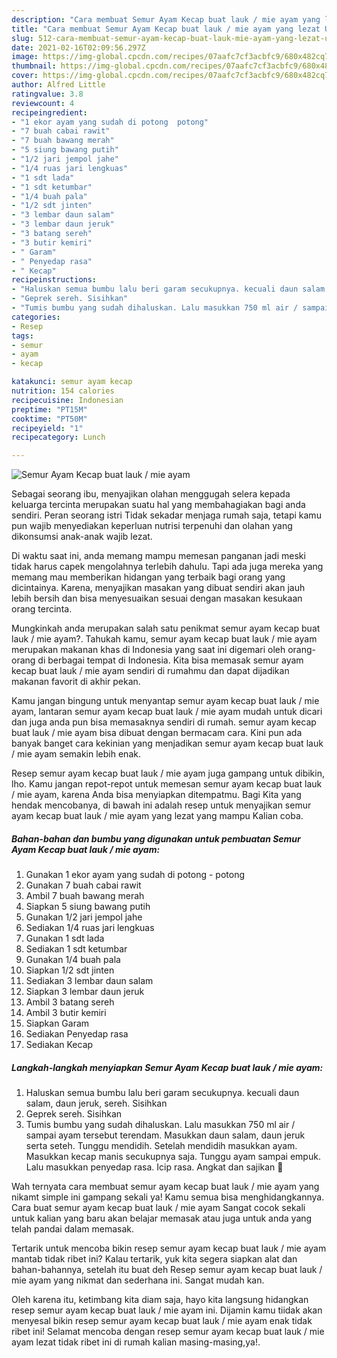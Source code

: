 ```yaml
---
description: "Cara membuat Semur Ayam Kecap buat lauk / mie ayam yang lezat Untuk Jualan"
title: "Cara membuat Semur Ayam Kecap buat lauk / mie ayam yang lezat Untuk Jualan"
slug: 512-cara-membuat-semur-ayam-kecap-buat-lauk-mie-ayam-yang-lezat-untuk-jualan
date: 2021-02-16T02:09:56.297Z
image: https://img-global.cpcdn.com/recipes/07aafc7cf3acbfc9/680x482cq70/semur-ayam-kecap-buat-lauk-mie-ayam-foto-resep-utama.jpg
thumbnail: https://img-global.cpcdn.com/recipes/07aafc7cf3acbfc9/680x482cq70/semur-ayam-kecap-buat-lauk-mie-ayam-foto-resep-utama.jpg
cover: https://img-global.cpcdn.com/recipes/07aafc7cf3acbfc9/680x482cq70/semur-ayam-kecap-buat-lauk-mie-ayam-foto-resep-utama.jpg
author: Alfred Little
ratingvalue: 3.8
reviewcount: 4
recipeingredient:
- "1 ekor ayam yang sudah di potong  potong"
- "7 buah cabai rawit"
- "7 buah bawang merah"
- "5 siung bawang putih"
- "1/2 jari jempol jahe"
- "1/4 ruas jari lengkuas"
- "1 sdt lada"
- "1 sdt ketumbar"
- "1/4 buah pala"
- "1/2 sdt jinten"
- "3 lembar daun salam"
- "3 lembar daun jeruk"
- "3 batang sereh"
- "3 butir kemiri"
- " Garam"
- " Penyedap rasa"
- " Kecap"
recipeinstructions:
- "Haluskan semua bumbu lalu beri garam secukupnya. kecuali daun salam, daun jeruk, sereh. Sisihkan"
- "Geprek sereh. Sisihkan"
- "Tumis bumbu yang sudah dihaluskan. Lalu masukkan 750 ml air / sampai ayam tersebut terendam. Masukkan daun salam, daun jeruk serta seteh. Tunggu mendidih. Setelah mendidih masukkan ayam. Masukkan kecap manis secukupnya saja. Tunggu ayam sampai empuk. Lalu masukkan penyedap rasa. Icip rasa. Angkat dan sajikan 🌼"
categories:
- Resep
tags:
- semur
- ayam
- kecap

katakunci: semur ayam kecap 
nutrition: 154 calories
recipecuisine: Indonesian
preptime: "PT15M"
cooktime: "PT50M"
recipeyield: "1"
recipecategory: Lunch

---
```



![Semur Ayam Kecap buat lauk / mie ayam](https://img-global.cpcdn.com/recipes/07aafc7cf3acbfc9/680x482cq70/semur-ayam-kecap-buat-lauk-mie-ayam-foto-resep-utama.jpg)

Sebagai seorang ibu, menyajikan olahan menggugah selera kepada keluarga tercinta merupakan suatu hal yang membahagiakan bagi anda sendiri. Peran seorang istri Tidak sekadar menjaga rumah saja, tetapi kamu pun wajib menyediakan keperluan nutrisi terpenuhi dan olahan yang dikonsumsi anak-anak wajib lezat.

Di waktu  saat ini, anda memang mampu memesan panganan jadi meski tidak harus capek mengolahnya terlebih dahulu. Tapi ada juga mereka yang memang mau memberikan hidangan yang terbaik bagi orang yang dicintainya. Karena, menyajikan masakan yang dibuat sendiri akan jauh lebih bersih dan bisa menyesuaikan sesuai dengan masakan kesukaan orang tercinta. 



Mungkinkah anda merupakan salah satu penikmat semur ayam kecap buat lauk / mie ayam?. Tahukah kamu, semur ayam kecap buat lauk / mie ayam merupakan makanan khas di Indonesia yang saat ini digemari oleh orang-orang di berbagai tempat di Indonesia. Kita bisa memasak semur ayam kecap buat lauk / mie ayam sendiri di rumahmu dan dapat dijadikan makanan favorit di akhir pekan.

Kamu jangan bingung untuk menyantap semur ayam kecap buat lauk / mie ayam, lantaran semur ayam kecap buat lauk / mie ayam mudah untuk dicari dan juga anda pun bisa memasaknya sendiri di rumah. semur ayam kecap buat lauk / mie ayam bisa dibuat dengan bermacam cara. Kini pun ada banyak banget cara kekinian yang menjadikan semur ayam kecap buat lauk / mie ayam semakin lebih enak.

Resep semur ayam kecap buat lauk / mie ayam juga gampang untuk dibikin, lho. Kamu jangan repot-repot untuk memesan semur ayam kecap buat lauk / mie ayam, karena Anda bisa menyiapkan ditempatmu. Bagi Kita yang hendak mencobanya, di bawah ini adalah resep untuk menyajikan semur ayam kecap buat lauk / mie ayam yang lezat yang mampu Kalian coba.

<!--inarticleads1-->

##### Bahan-bahan dan bumbu yang digunakan untuk pembuatan Semur Ayam Kecap buat lauk / mie ayam:

1. Gunakan 1 ekor ayam yang sudah di potong - potong
1. Gunakan 7 buah cabai rawit
1. Ambil 7 buah bawang merah
1. Siapkan 5 siung bawang putih
1. Gunakan 1/2 jari jempol jahe
1. Sediakan 1/4 ruas jari lengkuas
1. Gunakan 1 sdt lada
1. Sediakan 1 sdt ketumbar
1. Gunakan 1/4 buah pala
1. Siapkan 1/2 sdt jinten
1. Sediakan 3 lembar daun salam
1. Siapkan 3 lembar daun jeruk
1. Ambil 3 batang sereh
1. Ambil 3 butir kemiri
1. Siapkan  Garam
1. Sediakan  Penyedap rasa
1. Sediakan  Kecap




<!--inarticleads2-->

##### Langkah-langkah menyiapkan Semur Ayam Kecap buat lauk / mie ayam:

1. Haluskan semua bumbu lalu beri garam secukupnya. kecuali daun salam, daun jeruk, sereh. Sisihkan
1. Geprek sereh. Sisihkan
1. Tumis bumbu yang sudah dihaluskan. Lalu masukkan 750 ml air / sampai ayam tersebut terendam. Masukkan daun salam, daun jeruk serta seteh. Tunggu mendidih. Setelah mendidih masukkan ayam. Masukkan kecap manis secukupnya saja. Tunggu ayam sampai empuk. Lalu masukkan penyedap rasa. Icip rasa. Angkat dan sajikan 🌼




Wah ternyata cara membuat semur ayam kecap buat lauk / mie ayam yang nikamt simple ini gampang sekali ya! Kamu semua bisa menghidangkannya. Cara buat semur ayam kecap buat lauk / mie ayam Sangat cocok sekali untuk kalian yang baru akan belajar memasak atau juga untuk anda yang telah pandai dalam memasak.

Tertarik untuk mencoba bikin resep semur ayam kecap buat lauk / mie ayam mantab tidak ribet ini? Kalau tertarik, yuk kita segera siapkan alat dan bahan-bahannya, setelah itu buat deh Resep semur ayam kecap buat lauk / mie ayam yang nikmat dan sederhana ini. Sangat mudah kan. 

Oleh karena itu, ketimbang kita diam saja, hayo kita langsung hidangkan resep semur ayam kecap buat lauk / mie ayam ini. Dijamin kamu tiidak akan menyesal bikin resep semur ayam kecap buat lauk / mie ayam enak tidak ribet ini! Selamat mencoba dengan resep semur ayam kecap buat lauk / mie ayam lezat tidak ribet ini di rumah kalian masing-masing,ya!.

